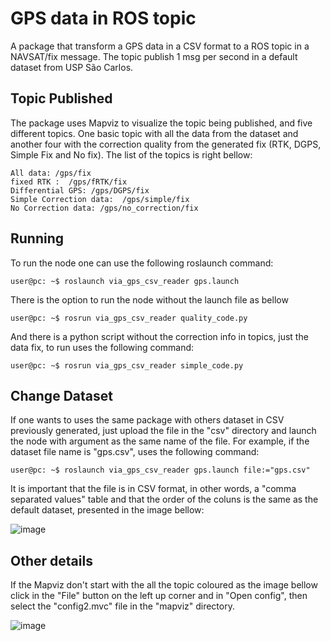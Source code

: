 # GPS data in ROS topic

A package that transform a GPS data in a CSV format to a ROS topic in a NAVSAT/fix message. The topic publish 1 msg per second in a default dataset from USP São Carlos.

## Topic Published

The package uses Mapviz to visualize the topic being published, and five different topics. One basic topic with all the data from the dataset and another four with the correction quality from the generated fix (RTK, DGPS, Simple Fix and No fix). The list of the topics is right bellow:

```
All data: /gps/fix
fixed RTK :  /gps/fRTK/fix
Differential GPS: /gps/DGPS/fix
Simple Correction data:  /gps/simple/fix
No Correction data: /gps/no_correction/fix
```

## Running

To run the node one can use the following roslaunch command:

```console
user@pc: ~$ roslaunch via_gps_csv_reader gps.launch
```

There is the option to run the node without the launch file as bellow

```console
user@pc: ~$ rosrun via_gps_csv_reader quality_code.py
```

And there is a python script without the correction info in topics, just the data fix, to run uses the following command:

```console
user@pc: ~$ rosrun via_gps_csv_reader simple_code.py
```

## Change Dataset

If one wants to uses the same package with others dataset in CSV previously generated, just upload the file in the "csv" directory and launch the node with argument as the same name of the file. For example, if the dataset file name is "gps.csv", uses the following command:

```console
user@pc: ~$ roslaunch via_gps_csv_reader gps.launch file:="gps.csv"
```

It is important that the file is in CSV format, in other words, a "comma separated values" table and that the order of the coluns is the same as the default dataset, presented in the image bellow:

![image](https://github.com/Visao-Computacional-Ima-mt/hardware-simulation/blob/main/via_gps_csv_reader/image/table.png)

## Other details

If the Mapviz don't start with the all the topic coloured as the image bellow click in the "File" button on the left up corner and in "Open config", then select the "config2.mvc" file in the "mapviz" directory.

![image](https://github.com/Visao-Computacional-Ima-mt/hardware-simulation/blob/main/via_gps_csv_reader/image/map.png)
